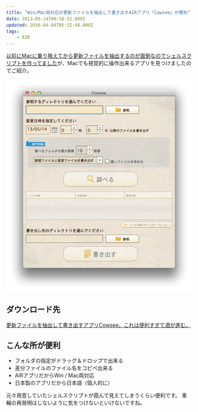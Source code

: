 ```yaml
---
title: "Win/Mac両対応の更新ファイルを抽出して書き出すAIRアプリ「Cowsee」が便利"
date: 2013-05-14T00:58:52.000Z
updated: 2016-04-04T05:32:48.000Z
tags:
    - AIR
---
```


[以前にMacに乗り換えてから更新ファイルを抽出するのが面倒なのでシェルスクリプトを作ってました](http://blog.sus-happy.net/mac-date-filter/)が、Macでも視覚的に操作出来るアプリを見つけましたのでご紹介。

![Cowsee](../../assets/images/2016/04/08dda7fbe424a0d4cd8f302241597cd6.png)

## ダウンロード先

[更新ファイルを抽出して書き出すアプリCowsee。これは便利すぎて酒が進む。](http://utweb.jp/air/cowsee/)

## こんな所が便利

-   フォルダの指定がドラッグ＆ドロップで出来る
-   差分ファイルのファイル名をコピペ出来る
-   AIRアプリだからWin / Mac両対応
-   日本製のアプリだから日本語（個人的に）

元々用意していたシェルスクリプトが霞んで見えてしまうくらい便利です。
車輪の再発明はしないように気をつけないといけないですね。
